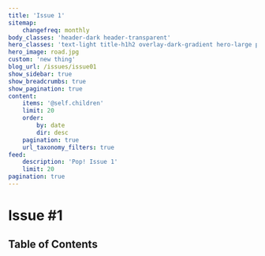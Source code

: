 ```yaml
---
title: 'Issue 1'
sitemap:
    changefreq: monthly
body_classes: 'header-dark header-transparent'
hero_classes: 'text-light title-h1h2 overlay-dark-gradient hero-large parallax'
hero_image: road.jpg
custom: 'new thing'
blog_url: /issues/issue01
show_sidebar: true
show_breadcrumbs: true
show_pagination: true
content:
    items: '@self.children'
    limit: 20
    order:
        by: date
        dir: desc
    pagination: true
    url_taxonomy_filters: true
feed:
    description: 'Pop! Issue 1'
    limit: 20
pagination: true
---
```


# Issue #1

## Table of Contents